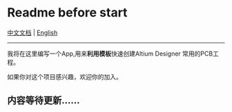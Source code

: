 # Readme before start

[中文文档]()  |  [English]()

----------------------------------------------------------------------------------------------------------------------------------------

我将在这里编写一个App,用来**利用模板**快速创建Altium Designer 常用的PCB工程。

如果你对这个项目感兴趣，欢迎你的加入。



## 内容等待更新……